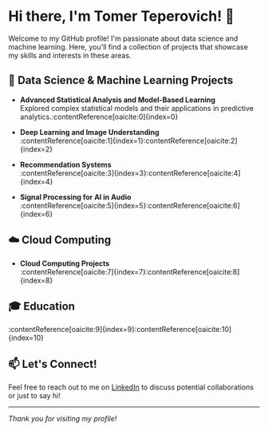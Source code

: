 # Hi there, I'm Tomer Teperovich! 👋

Welcome to my GitHub profile! I'm passionate about data science and machine learning. Here, you'll find a collection of projects that showcase my skills and interests in these areas.

## 🔬 Data Science & Machine Learning Projects

- **Advanced Statistical Analysis and Model-Based Learning**  
  Explored complex statistical models and their applications in predictive analytics.&#8203;:contentReference[oaicite:0]{index=0}

- **Deep Learning and Image Understanding**  
  :contentReference[oaicite:1]{index=1}&#8203;:contentReference[oaicite:2]{index=2}

- **Recommendation Systems**  
  :contentReference[oaicite:3]{index=3}&#8203;:contentReference[oaicite:4]{index=4}

- **Signal Processing for AI in Audio**  
  :contentReference[oaicite:5]{index=5}&#8203;:contentReference[oaicite:6]{index=6}

## ☁️ Cloud Computing

- **Cloud Computing Projects**  
  :contentReference[oaicite:7]{index=7}&#8203;:contentReference[oaicite:8]{index=8}

## 🎓 Education

:contentReference[oaicite:9]{index=9}&#8203;:contentReference[oaicite:10]{index=10}

## 📫 Let's Connect!

Feel free to reach out to me on [LinkedIn](https://www.linkedin.com/in/tomer-teperovich) to discuss potential collaborations or just to say hi!

---

*Thank you for visiting my profile!*

